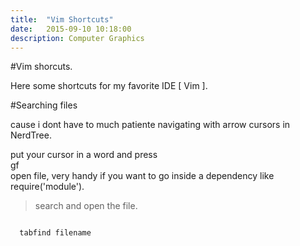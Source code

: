 ```yaml
---
title:  "Vim Shortcuts"
date:   2015-09-10 10:18:00
description: Computer Graphics
---
```


#Vim shorcuts.

Here some shortcuts for my favorite IDE [ Vim ].

#Searching files 

cause i dont have to much patiente navigating with arrow cursors in NerdTree.


put your cursor in a word and press <br>gf</br> open file, very handy if you want to go inside a dependency like require('module').  


>search and open the file. 

<pre>
<code class="javascript">
  tabfind filename
</code>
</pre>




